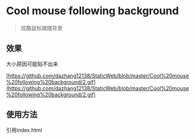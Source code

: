# Cool mouse following background

>炫酷鼠标跟随背景

## 效果

大小原因可能贴不出来

[https://github.com/dazhang12138/StaticWeb/blob/master/Cool%20mouse%20following%20background/2.gif](https://github.com/dazhang12138/StaticWeb/blob/master/Cool%20mouse%20following%20background/2.gif)

## 使用方法

引用index.html



